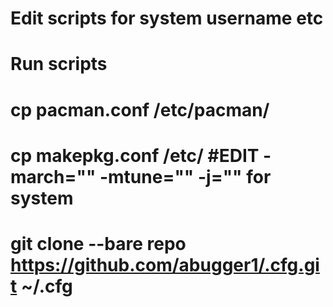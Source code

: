 # Edit scripts for system username etc
# Run scripts
# cp pacman.conf /etc/pacman/
# cp makepkg.conf /etc/     #EDIT -march="" -mtune="" -j="" for system
# git clone --bare repo https://github.com/abugger1/.cfg.git ~/.cfg
